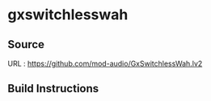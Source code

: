 # gxswitchlesswah

## Source
URL : https://github.com/mod-audio/GxSwitchlessWah.lv2

## Build Instructions
```sh
```
